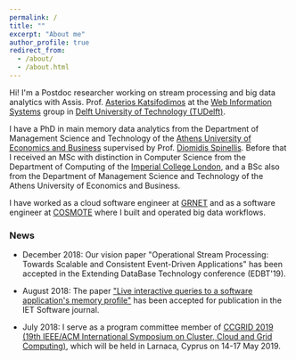 ```yaml
---
permalink: /
title: ""
excerpt: "About me"
author_profile: true
redirect_from: 
  - /about/
  - /about.html
---
```


Hi! I'm a Postdoc researcher working on stream processing and big data analytics with Assis. Prof. [Asterios Katsifodimos](http://asterios.katsifodimos.com) at the [Web Information Systems](http://wis.ewi.tudelft.nl) group in [Delft University of Technology (TUDelft)](http://tudelft.nl).

I have a PhD in main memory data analytics from the Department of Management Science and Technology of the [Athens University of Economics and Business](http://aueb.gr) supervised by Prof. [Diomidis Spinellis](https://www.spinellis.gr). Before that I received an MSc with distinction in Computer Science from the Department of Computing of the [Imperial College London](http://imperial.ac.uk), and a BSc also from the Department of Management Science and Technology of the Athens University of Economics and Business.

I have worked as a cloud software engineer at [GRNET](https://grnet.gr) and as a software engineer at [COSMOTE](https://www.cosmote.gr) where I built and operated big data workflows.

### News

- December 2018: Our vision paper "Operational Stream Processing: Towards Scalable and Consistent Event-Driven Applications" has been accepted in the Extending DataBase Technology conference (EDBT'19).

- August 2018: The paper ["Live interactive queries to a software application's memory profile"](http://ietdl.org/t/uIR5q) has been accepted for publication in the IET Software journal.

- July 2018: I serve as a program committee member of [CCGRID 2019 (19th IEEE/ACM International Symposium on Cluster, Cloud and Grid Computing)](https://www.ccgrid2019.org), which will be held in Larnaca, Cyprus on 14-17 May 2019.
